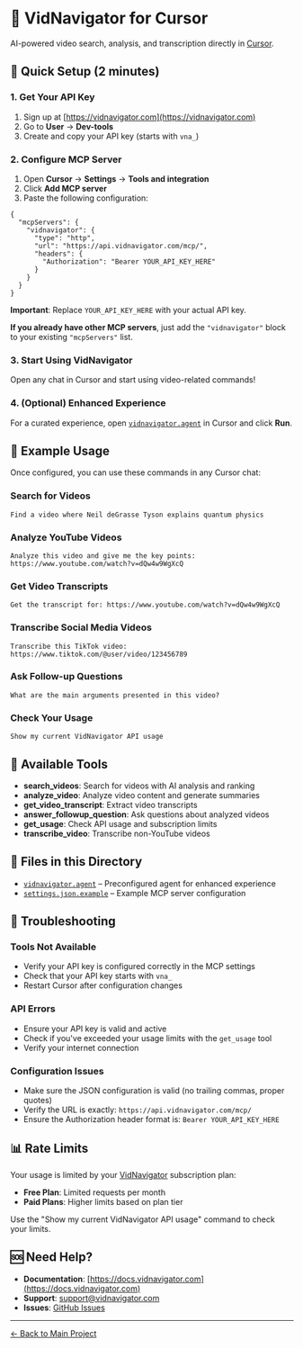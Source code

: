 # 🎥 VidNavigator for Cursor

AI-powered video search, analysis, and transcription directly in [Cursor](https://cursor.so).

## 🚀 Quick Setup (2 minutes)

### 1. Get Your API Key
1. Sign up at [https://vidnavigator.com](https://vidnavigator.com)
2. Go to **User** → **Dev-tools**
3. Create and copy your API key (starts with `vna_`)

### 2. Configure MCP Server
1. Open **Cursor** → **Settings** → **Tools and integration**
2. Click **Add MCP server**
3. Paste the following configuration:

```jsonc
{
  "mcpServers": {
    "vidnavigator": {
      "type": "http",
      "url": "https://api.vidnavigator.com/mcp/",
      "headers": {
        "Authorization": "Bearer YOUR_API_KEY_HERE"
      }
    }
  }
}
```

**Important**: Replace `YOUR_API_KEY_HERE` with your actual API key.

**If you already have other MCP servers**, just add the `"vidnavigator"` block to your existing `"mcpServers"` list.

### 3. Start Using VidNavigator
Open any chat in Cursor and start using video-related commands!

### 4. (Optional) Enhanced Experience
For a curated experience, open [`vidnavigator.agent`](./vidnavigator.agent) in Cursor and click **Run**.

## 💬 Example Usage

Once configured, you can use these commands in any Cursor chat:

### Search for Videos
```
Find a video where Neil deGrasse Tyson explains quantum physics
```

### Analyze YouTube Videos
```
Analyze this video and give me the key points: https://www.youtube.com/watch?v=dQw4w9WgXcQ
```

### Get Video Transcripts
```
Get the transcript for: https://www.youtube.com/watch?v=dQw4w9WgXcQ
```

### Transcribe Social Media Videos
```
Transcribe this TikTok video: https://www.tiktok.com/@user/video/123456789
```

### Ask Follow-up Questions
```
What are the main arguments presented in this video?
```

### Check Your Usage
```
Show my current VidNavigator API usage
```

## 🔧 Available Tools

- **search_videos**: Search for videos with AI analysis and ranking
- **analyze_video**: Analyze video content and generate summaries  
- **get_video_transcript**: Extract video transcripts
- **answer_followup_question**: Ask questions about analyzed videos
- **get_usage**: Check API usage and subscription limits
- **transcribe_video**: Transcribe non-YouTube videos

## 📁 Files in this Directory

- [`vidnavigator.agent`](./vidnavigator.agent) – Preconfigured agent for enhanced experience
- [`settings.json.example`](./settings.json.example) – Example MCP server configuration

## 🔧 Troubleshooting

### Tools Not Available
- Verify your API key is configured correctly in the MCP settings
- Check that your API key starts with `vna_`
- Restart Cursor after configuration changes

### API Errors
- Ensure your API key is valid and active
- Check if you've exceeded your usage limits with the `get_usage` tool
- Verify your internet connection

### Configuration Issues
- Make sure the JSON configuration is valid (no trailing commas, proper quotes)
- Verify the URL is exactly: `https://api.vidnavigator.com/mcp/`
- Ensure the Authorization header format is: `Bearer YOUR_API_KEY_HERE`

## 📊 Rate Limits

Your usage is limited by your [VidNavigator](https://vidnavigator.com) subscription plan:
- **Free Plan**: Limited requests per month
- **Paid Plans**: Higher limits based on plan tier

Use the "Show my current VidNavigator API usage" command to check your limits.

## 🆘 Need Help?

- **Documentation**: [https://docs.vidnavigator.com](https://docs.vidnavigator.com)
- **Support**: [support@vidnavigator.com](mailto:support@vidnavigator.com)
- **Issues**: [GitHub Issues](https://github.com/vidnavigator/vidnavigator-mcp-starter/issues)

---

[← Back to Main Project](../README.md)